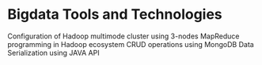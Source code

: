 # Bigdata Tools and Technologies 
Configuration of Hadoop multimode cluster using 3-nodes
MapReduce programming in Hadoop ecosystem
CRUD operations using MongoDB
Data Serialization using JAVA API
